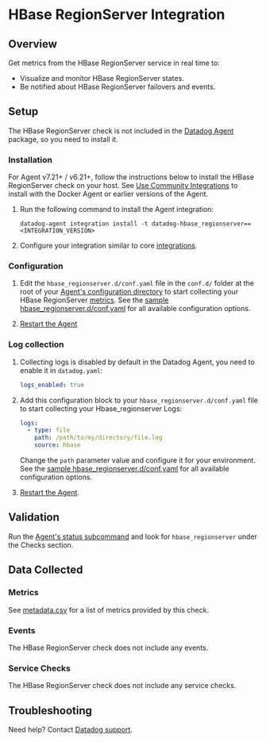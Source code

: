 # HBase RegionServer Integration

## Overview

Get metrics from the HBase RegionServer service in real time to:

- Visualize and monitor HBase RegionServer states.
- Be notified about HBase RegionServer failovers and events.

## Setup

The HBase RegionServer check is not included in the [Datadog Agent][2] package, so you need to install it.

### Installation

For Agent v7.21+ / v6.21+, follow the instructions below to install the HBase RegionServer check on your host. See [Use Community Integrations][3] to install with the Docker Agent or earlier versions of the Agent.

1. Run the following command to install the Agent integration:

   ```shell
   datadog-agent integration install -t datadog-hbase_regionserver==<INTEGRATION_VERSION>
   ```

2. Configure your integration similar to core [integrations][4].

### Configuration

1. Edit the `hbase_regionserver.d/conf.yaml` file in the `conf.d/` folder at the root of your [Agent's configuration directory][6] to start collecting your HBase RegionServer [metrics](#metrics). See the [sample hbase_regionserver.d/conf.yaml][7] for all available configuration options.

2. [Restart the Agent][8]

### Log collection

1. Collecting logs is disabled by default in the Datadog Agent, you need to enable it in `datadog.yaml`:

   ```yaml
   logs_enabled: true
   ```

2. Add this configuration block to your `hbase_regionserver.d/conf.yaml` file to start collecting your Hbase_regionserver Logs:

   ```yaml
   logs:
     - type: file
       path: /path/to/my/directory/file.log
       source: hbase
   ```

   Change the `path` parameter value and configure it for your environment.
   See the [sample hbase_regionserver.d/conf.yaml][7] for all available configuration options.

3. [Restart the Agent][8].

## Validation

Run the [Agent's status subcommand][9] and look for `hbase_regionserver` under the Checks section.

## Data Collected

### Metrics

See [metadata.csv][10] for a list of metrics provided by this check.

### Events

The HBase RegionServer check does not include any events.

### Service Checks

The HBase RegionServer check does not include any service checks.

## Troubleshooting

Need help? Contact [Datadog support][11].


[2]: /account/settings/agent/latest
[3]: https://docs.datadoghq.com/agent/guide/use-community-integrations/
[4]: https://docs.datadoghq.com/getting_started/integrations/
[6]: https://docs.datadoghq.com/agent/guide/agent-configuration-files/#agent-configuration-directory
[7]: https://github.com/DataDog/integrations-extras/blob/master/hbase_regionserver/datadog_checks/hbase_regionserver/data/conf.yaml.example
[8]: https://docs.datadoghq.com/agent/guide/agent-commands/#start-stop-and-restart-the-agent
[9]: https://docs.datadoghq.com/agent/guide/agent-commands/#service-status
[10]: https://github.com/DataDog/integrations-extras/blob/master/hbase_regionserver/metadata.csv
[11]: http://docs.datadoghq.com/help

